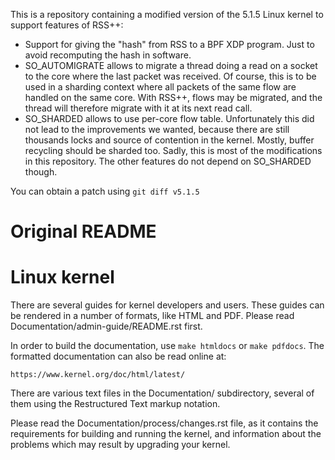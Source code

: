 This is a repository containing a modified version of the 5.1.5 Linux kernel to support features of RSS++:

- Support for giving the "hash" from RSS to a BPF XDP program. Just to avoid recomputing the hash in software.
- SO_AUTOMIGRATE allows to migrate a thread doing a read on a socket to the core where the last packet was received. Of course, this is to be used in a sharding context where all packets of the same flow are handled on the same core. With RSS++, flows may be migrated, and the thread will therefore migrate with it at its next read call.
- SO_SHARDED allows to use per-core flow table. Unfortunately this did not lead to the improvements we wanted, because there are still thousands locks and source of contention in the kernel. Mostly, buffer recycling should be sharded too. Sadly, this is most of the modifications in this repository. The other features do not depend on SO_SHARDED though.

You can obtain a patch using `git diff v5.1.5` 

Original README
===============

Linux kernel
============

There are several guides for kernel developers and users. These guides can
be rendered in a number of formats, like HTML and PDF. Please read
Documentation/admin-guide/README.rst first.

In order to build the documentation, use ``make htmldocs`` or
``make pdfdocs``.  The formatted documentation can also be read online at:

    https://www.kernel.org/doc/html/latest/

There are various text files in the Documentation/ subdirectory,
several of them using the Restructured Text markup notation.

Please read the Documentation/process/changes.rst file, as it contains the
requirements for building and running the kernel, and information about
the problems which may result by upgrading your kernel.
